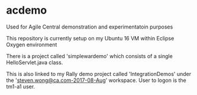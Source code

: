 # acdemo
Used for Agile Central demonstration and experimentatoin purposes

This repository is currently setup on my Ubuntu 16 VM within Eclipse Oxygen environment

There is a project called 'simplewardemo' which consists of a single HelloServlet.java class.

This is also linked to my Rally demo project called 'IntegrationDemos' under the 'steven.wong@ca.com-2017-08-Aug' workspace.
User to logon is the tm1-a1 user.
